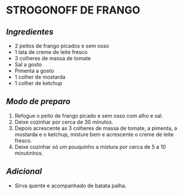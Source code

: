# **STROGONOFF DE FRANGO**
## _**Ingredientes**_
- 2 peitos de frango picados e sem osso
- 1 lata de creme de leite fresco
- 3 colheres de massa de tomate
- Sal a gosto
- Pimenta a gosto
- 1 colher de mostarda
- 1 colher de ketchup
## _**Modo de preparo**_
1. Refogue o peito de frango picado e sem osso com alho e sal.
2. Deixe cozinhar por cerca de 30 minutos.
3. Depois acrescente as 3 colheres de massa de tomate, a pimenta, a mostarda e o ketchup, misture bem e acrescente o creme de leite fresco.
4. Deixe cozinhar só um pouquinho a mistura por cerca de 5 a 10 minutinhos.
## _**Adicional**_
- Sirva quente e acompanhado de batata palha.